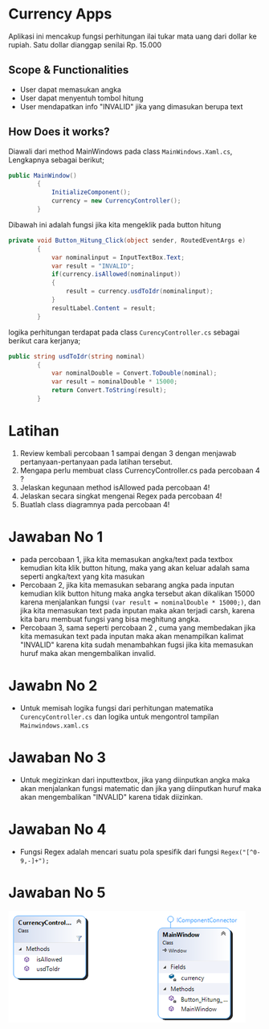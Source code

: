 ﻿# Currency Apps
Aplikasi ini mencakup fungsi perhitungan ilai tukar mata uang dari dollar ke rupiah. Satu dollar dianggap senilai Rp. 15.000

## Scope & Functionalities
- User dapat memasukan angka
- User dapat menyentuh tombol hitung
- User mendapatkan info "INVALID" jika yang dimasukan berupa text

## How Does it works?
Diawali dari method MainWindows pada class `MainWindows.Xaml.cs`, Lengkapnya sebagai berikut;

```csharp
public MainWindow()
        {
            InitializeComponent();
            currency = new CurrencyController();
        }
```

Dibawah ini adalah fungsi jika kita mengeklik pada button hitung 
```csharp
private void Button_Hitung_Click(object sender, RoutedEventArgs e)
        {
            var nominalinput = InputTextBox.Text;
            var result = "INVALID";
            if(currency.isAllowed(nominalinput))
            {
                result = currency.usdToIdr(nominalinput);
            }
            resultLabel.Content = result;
        }
```

logika perhitungan terdapat pada class `CurencyController.cs` sebagai berikut cara kerjanya;

```csharp
public string usdToIdr(string nominal)
        {
            var nominalDouble = Convert.ToDouble(nominal);
            var result = nominalDouble * 15000;
            return Convert.ToString(result);
        }
```

# Latihan
1. Review kembali percobaan 1 sampai dengan 3 dengan menjawab pertanyaan-pertanyaan pada latihan tersebut.
2. Mengapa perlu membuat class CurrencyController.cs pada percobaan 4 ?
3. Jelaskan kegunaan method isAllowed pada percobaan 4!
4. Jelaskan secara singkat mengenai Regex pada percobaan 4!
5. Buatlah class diagramnya pada percobaan 4! 


# Jawaban No 1
- pada percobaan 1, jika kita memasukan angka/text pada textbox kemudian kita klik button hitung, maka yang akan keluar adalah sama seperti angka/text yang kita masukan
- Percobaan 2, jika kita memasukan sebarang angka pada inputan kemudian klik button hitung maka angka tersebut akan dikalikan 15000 karena menjalankan fungsi `(var result = nominalDouble * 15000;)`, dan jika kita  memasukan text pada inputan maka akan terjadi carsh, karena kita baru membuat fungsi yang bisa meghitung angka.
- Percobaan 3, sama seperti percobaan 2 , cuma yang membedakan jika kita memasukan text pada inputan maka akan menampilkan kalimat "INVALID" karena kita sudah menambahkan fugsi jika kita memasukan huruf maka akan mengembalikan invalid.

# Jawabn No 2
- Untuk memisah logika fungsi dari perhitungan matematika `CurencyController.cs` dan logika untuk mengontrol tampilan `Mainwindows.xaml.cs`

# Jawaban No 3
- Untuk megizinkan dari inputtextbox, jika yang diinputkan angka maka akan menjalankan fungsi matematic dan jika yang diinputkan huruf maka akan mengembalikan "INVALID" karena tidak diizinkan.

# Jawaban No 4
- Fungsi Regex adalah mencari suatu pola spesifik dari fungsi `Regex("[^0-9,-]+");`

# Jawaban No 5
![Class Diagram](https://github.com/MTYU-Luki/Currency-Apps/blob/master/Currency%20Apps/ClassDiagram1.png)